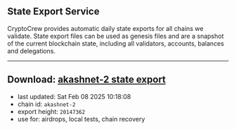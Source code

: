 ## State Export Service
CryptoCrew provides automatic daily state exports for all chains we validate. State export files can be used as genesis files and are a snapshot of the current blockchain state, including all validators, accounts, balances and delegations.

---
**Download: [akashnet-2 state export](https://dl-eu2.ccvalidators.com/SERVICE/akash/akashnet-2_export_20147362.json)**
---

- last updated: Sat Feb 08 2025 10:18:08
- chain id: `akashnet-2`
- export height: `20147362`
- use for: airdrops, local tests, chain recovery

